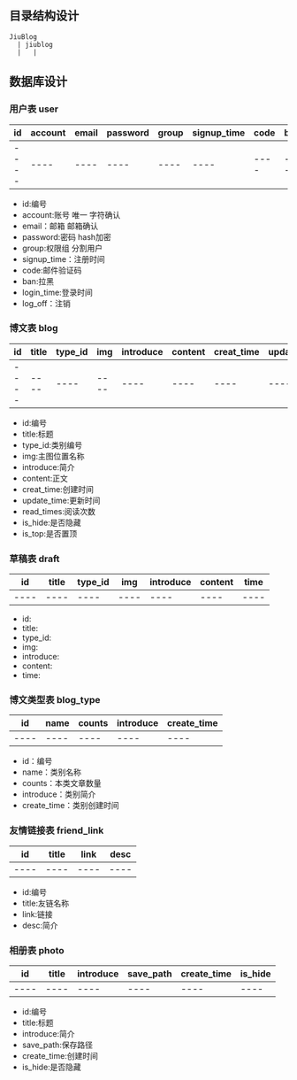 ## 目录结构设计

```
JiuBlog
  | jiublog
  |   | 
```
## 数据库设计
### 用户表 user

|  id  |  account  |  email  |  password  |  group  |  signup_time  |  code  |  ban  |  login_time  |  log_off  |
| ----  | ----  | ----  | ----  | ----  | ----  | ----  | ----  | ----  | ----  |
| ----  | ----  | ----  | ----  | ----  | ----  | ----  | ----  | ----  | ----  |

- id:编号
- account:账号 唯一 字符确认
- email：邮箱 邮箱确认
- password:密码 hash加密
- group:权限组 分割用户
- signup_time：注册时间
- code:邮件验证码
- ban:拉黑
- login_time:登录时间
- log_off：注销

### 博文表 blog

|  id |  title |  type_id |  img |  introduce |  content |  creat_time |  update_time |  read_times |  is_hide |  is_top  |
| ----  | ----  | ----  | ----  | ----  | ----  | ----  | ----  | ----  | ----  | ----  |
| ----  | ----  | ----  | ----  | ----  | ----  | ----  | ----  | ----  | ----  | ----  |

- id:编号
- title:标题
- type_id:类别编号
- img:主图位置名称
- introduce:简介
- content:正文
- creat_time:创建时间
- update_time:更新时间
- read_times:阅读次数
- is_hide:是否隐藏
- is_top:是否置顶

### 草稿表 draft

|  id |  title |  type_id |  img |  introduce |  content |  time  |
| ----  | ----  | ----  | ----  | ----  | ----  | ----  |
| ----  | ----  | ----  | ----  | ----  | ----  | ----  |

- id:
- title:
- type_id:
- img:
- introduce:
- content:
- time:

### 博文类型表 blog_type

|  id |  name |  counts |  introduce |  create_time  |
|   ----  | ----  | ----  | ----  | ----  |
|   ----  | ----  | ----  | ----  | ----  |

- id：编号
- name：类别名称
- counts：本类文章数量
- introduce：类别简介
- create_time：类别创建时间

### 友情链接表 friend_link 

|  id |  title |  link |  desc  |
|   ----  | ----  | ----  | ----  |
|   ----  | ----  | ----  | ----  |

- id:编号
- title:友链名称
- link:链接
- desc:简介

### 相册表 photo 

|  id |  title |  introduce |  save_path |  create_time |  is_hide  |
|   ----  | ----  | ----  |   ----  | ----  | ----  |
|   ----  | ----  | ----  |   ----  | ----  | ----  |

- id:编号
- title:标题
- introduce:简介
- save_path:保存路径
- create_time:创建时间
- is_hide:是否隐藏
